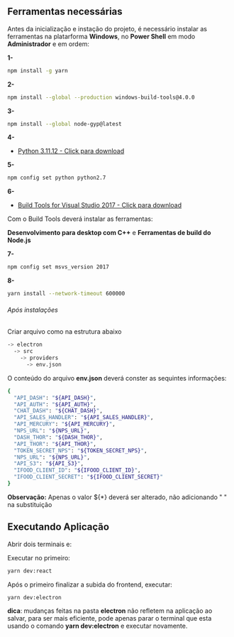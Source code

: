 ## Ferramentas necessárias

Antes da inicialização e instação do projeto, é necessário instalar as ferramentas na platarforma **Windows**, no **Power Shell** em modo **Administrador** e em ordem:

**1-**

```bash
npm install -g yarn
```

**2-**

```bash
npm install --global --production windows-build-tools@4.0.0
```

**3-**

```bash
npm install --global node-gyp@latest
```

**4-**

- [Python 3.11.12 - Click para download](https://www.python.org/ftp/python/3.11.2/python-3.11.2-amd64.exe)

**5-**

```bash
npm config set python python2.7
```

**6-**

- [Build Tools for Visual Studio 2017 - Click para download](https://my.visualstudio.com/Downloads?q=visual%20studio%202017&wt.mc_id=o~msft~vscom~older-downloads)

Com o Build Tools deverá instalar as ferramentas:

**Desenvolvimento para desktop com C++** e **Ferramentas de build do Node.js**

**7-**

```bash
npm config set msvs_version 2017
```

**8-**

```bash
yarn install --network-timeout 600000
```

###### Após instalações

Criar arquivo como na estrutura abaixo

```bash
-> electron
  -> src
    -> providers
      -> env.json
```

O conteúdo do arquivo **env.json** deverá conster as sequintes informações:

```bash
{
  "API_DASH": "${API_DASH}",
  "API_AUTH": "${API_AUTH}",
  "CHAT_DASH": "${CHAT_DASH}",
  "API_SALES_HANDLER": "${API_SALES_HANDLER}",
  "API_MERCURY": "${API_MERCURY}",
  "NPS_URL": "${NPS_URL}",
  "DASH_THOR": "${DASH_THOR}",
  "API_THOR": "${API_THOR}",
  "TOKEN_SECRET_NPS": "${TOKEN_SECRET_NPS}",
  "NPS_URL": "${NPS_URL}",
  "API_S3": "${API_S3}",
  "IFOOD_CLIENT_ID": "${IFOOD_CLIENT_ID}",
  "IFOOD_CLIENT_SECRET": "${IFOOD_CLIENT_SECRET}"
}
```

**Observação:** Apenas o valor ${\*} deverá ser alterado, não adicionando " " na substituição

## Executando Aplicação

Abrir dois terminais e:

Executar no primeiro:

```bash
yarn dev:react
```

Após o primeiro finalizar a subida do frontend, executar:

```bash
yarn dev:electron
```

**dica**: mudanças feitas na pasta **electron** não refletem na aplicação ao salvar, para ser mais eficiente, pode apenas parar o terminal que esta usando o comando **yarn dev:electron** e executar novamente.
